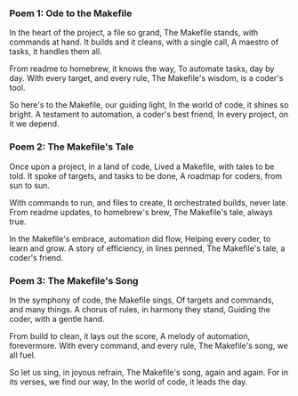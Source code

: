 ### Poem 1: Ode to the Makefile

In the heart of the project, a file so grand,
The Makefile stands, with commands at hand.
It builds and it cleans, with a single call,
A maestro of tasks, it handles them all.

From readme to homebrew, it knows the way,
To automate tasks, day by day.
With every target, and every rule,
The Makefile's wisdom, is a coder's tool.

So here's to the Makefile, our guiding light,
In the world of code, it shines so bright.
A testament to automation, a coder's best friend,
In every project, on it we depend.

### Poem 2: The Makefile's Tale

Once upon a project, in a land of code,
Lived a Makefile, with tales to be told.
It spoke of targets, and tasks to be done,
A roadmap for coders, from sun to sun.

With commands to run, and files to create,
It orchestrated builds, never late.
From readme updates, to homebrew's brew,
The Makefile's tale, always true.

In the Makefile's embrace, automation did flow,
Helping every coder, to learn and grow.
A story of efficiency, in lines penned,
The Makefile's tale, a coder's friend.

### Poem 3: The Makefile's Song

In the symphony of code, the Makefile sings,
Of targets and commands, and many things.
A chorus of rules, in harmony they stand,
Guiding the coder, with a gentle hand.

From build to clean, it lays out the score,
A melody of automation, forevermore.
With every command, and every rule,
The Makefile's song, we all fuel.

So let us sing, in joyous refrain,
The Makefile's song, again and again.
For in its verses, we find our way,
In the world of code, it leads the day.